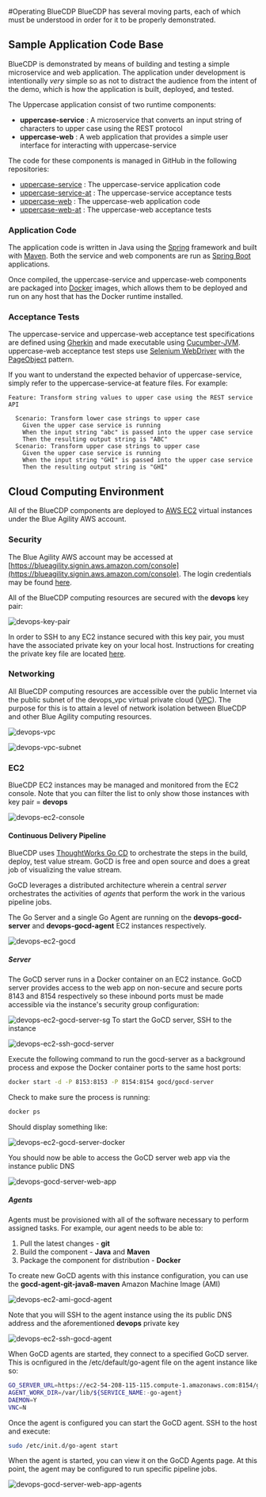 #Operating BlueCDP
BlueCDP has several moving parts, each of which must be understood in order for it to be properly demonstrated.  

## Sample Application Code Base
BlueCDP is demonstrated by means of building and testing a simple microservice and web application.  The application under development is intentionally *very* simple so as not to distract the audience from the intent of the demo, which is how the application is built, deployed, and tested.

The Uppercase application consist of two runtime components:

* **uppercase-service**	 : A microservice that converts an input string of characters to upper case using the REST protocol
* **uppercase-web** : A web application that provides a simple user interface for interacting with uppercase-service

The code for these components is managed in GitHub in the following repositories:

* [uppercase-service](https://github.com/MrSteveAndrews/uppercase-service) : The uppercase-service application code
* [uppercase-service-at](https://github.com/MrSteveAndrews/uppercase-service-at) : The uppercase-service acceptance tests
* [uppercase-web](https://github.com/MrSteveAndrews/uppercase-web) :  The uppercase-web application code
* [uppercase-web-at](https://github.com/MrSteveAndrews/uppercase-web-at) : The uppercase-web acceptance tests

### Application Code
The application code is written in Java using the [Spring](https://spring.io/) framework and built with [Maven](https://maven.apache.org/).  Both the service and web components are run as [Spring Boot](https://projects.spring.io/spring-boot/) applications.

Once compiled, the uppercase-service and uppercase-web components are packaged into [Docker](https://www.docker.com/) images, which allows them to be deployed and run on any host that has the Docker runtime installed.

### Acceptance Tests
The uppercase-service and uppercase-web acceptance test specifications are defined using [Gherkin](https://cucumber.io/docs/reference#gherkin) and made executable using [Cucumber-JVM](https://cucumber.io/docs/reference/jvm).  uppercase-web acceptance test steps use [Selenium WebDriver](http://www.seleniumhq.org/projects/webdriver/) with the [PageObject](https://github.com/SeleniumHQ/selenium/wiki/PageObjects) pattern.  

If you want to understand the expected behavior of uppercase-service, simply refer to the uppercase-service-at feature files. For example:

~~~gherkin
Feature: Transform string values to upper case using the REST service API

  Scenario: Transform lower case strings to upper case
    Given the upper case service is running
    When the input string "abc" is passed into the upper case service
    Then the resulting output string is "ABC"
  Scenario: Transform upper case strings to upper case
    Given the upper case service is running
    When the input string "GHI" is passed into the upper case service
    Then the resulting output string is "GHI"
~~~


## Cloud Computing Environment
All of the BlueCDP components are deployed to [AWS EC2](https://aws.amazon.com/ec2/) virtual instances under the Blue Agility AWS account.  

### Security
The Blue Agility AWS account may be accessed at [https://blueagility.signin.aws.amazon.com/console](https://blueagility.signin.aws.amazon.com/console).  The login credentials may be found [here](https://intranet.blue-agility.com/bluejazz/wiki/bluecdp/).

All of the BlueCDP computing resources are secured with the **devops** key pair: 

![devops-key-pair](images/devops-key-pair.png)

In order to SSH to any EC2 instance secured with this key pair, you must have the associated private key on your local host.  Instructions for creating the private key file are located [here](https://intranet.blue-agility.com/bluejazz/wiki/bluecdp/).

### Networking
All BlueCDP computing resources are accessible over the public Internet via the public subnet of the devops_vpc virtual private cloud ([VPC](https://aws.amazon.com/vpc)).  The purpose for this is to attain a level of network isolation between BlueCDP and other Blue Agility computing resources.

![devops-vpc](images/devops-vpc.png)

![devops-vpc-subnet](images/devops-vpc-subnet.png)

### EC2

BlueCDP EC2 instances may be managed and monitored from the EC2 console.  Note that you can filter the list to only show those instances with key pair = **devops**

![devops-ec2-console](images/devops-ec2-console.png)

#### Continuous Delivery Pipeline
BlueCDP uses [ThoughtWorks Go CD](https://www.go.cd/) to orchestrate the steps in the build, deploy, test value stream.  GoCD is free and open source and does a great job of visualizing the value stream.

GoCD leverages a distributed architecture wherein a central *server* orchestrates the activities of *agents* that perform the work in the various pipeline jobs.

The Go Server and a single Go Agent are running on the **devops-gocd-server** and **devops-gocd-agent** EC2 instances respectively.

![devops-ec2-gocd](images/devops-ec2-gocd.png)

##### Server

The GoCD server runs in a Docker container on an EC2 instance.  GoCD server provides access to the web app on non-secure and secure ports 8143 and 8154 respectively so these inbound ports must be made accessible via the instance's security group configuration:

![devops-ec2-gocd-server-sg](images/devops-ec2-gocd-server-sg.png)
To start the GoCD server, SSH to the instance

![devops-ec2-ssh-gocd-server](images/devops-ec2-ssh-gocd-server.png)

Execute the following command to run the gocd-server as a background process and expose the Docker container ports to the same host ports:

~~~bash
docker start -d -P 8153:8153 -P 8154:8154 gocd/gocd-server
~~~

Check to make sure the process is running:

~~~bash
docker ps
~~~

Should display something like:

![devops-ec2-gocd-server-docker](images/devops-ec2-gocd-server-docker.png)

You should now be able to access the GoCD server web app via the instance public DNS

![devops-gocd-server-web-app](images/devops-gocd-server-web-app.png)

##### Agents

Agents must be provisioned with all of the software necessary to perform assigned tasks.  For example, our agent needs to be able to:

1. Pull the latest changes - **git**
2. Build the component - **Java** and **Maven**
3. Package the component for distribution - **Docker**

To create new GoCD agents with this instance configuration, you can use the **gocd-agent-git-java8-maven** Amazon Machine Image (AMI)

![devops-ec2-ami-gocd-agent](images/devops-ec2-ami-gocd-agent.png)

Note that you will SSH to the agent instance using the its public DNS address and the aforementioned **devops** private key

![devops-ec2-ssh-gocd-agent](images/devops-ec2-ssh-gocd-agent.png)

When GoCD agents are started, they connect to a specified GoCD server.  This is ocnfigured in the /etc/default/go-agent file on the agent instance like so:

~~~bash
GO_SERVER_URL=https://ec2-54-208-115-115.compute-1.amazonaws.com:8154/go
AGENT_WORK_DIR=/var/lib/${SERVICE_NAME:-go-agent}
DAEMON=Y
VNC=N
~~~

Once the agent is configured you can start the GoCD agent. SSH to the host and execute:

~~~bash
sudo /etc/init.d/go-agent start
~~~

When the agent is started, you can view it on the GoCD Agents page.  At this point, the agent may be configured to run specific pipeline jobs.

![devops-gocd-server-web-app-agents](images/devops-gocd-server-web-app-agents.png)






